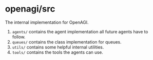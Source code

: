 # openagi/src

The internal implementation for OpenAGI.

1. `agents/` contains the agent implementation all future agents have to follow.
2. `queues/` contains the class implementation for queues.
3. `utils/` contains some helpful internal utilities.
4. `tools/` contains the tools the agents can use.
